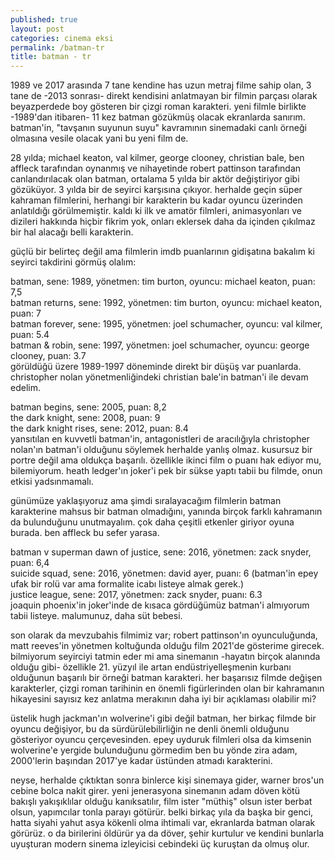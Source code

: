 ```yaml
---
published: true
layout: post
categories: cinema eksi
permalink: /batman-tr
title: batman - tr
---
```

1989 ve 2017 arasında 7 tane kendine has uzun metraj filme sahip olan, 3 tane de -2013 sonrası- direkt kendisini anlatmayan bir filmin parçası olarak beyazperdede boy gösteren bir çizgi roman karakteri. yeni filmle birlikte -1989'dan itibaren- 11 kez batman gözükmüş olacak ekranlarda sanırım. batman'in, "tavşanın suyunun suyu" kavramının sinemadaki canlı örneği olmasına vesile olacak yani bu yeni film de.

28 yılda; michael keaton, val kilmer, george clooney, christian bale, ben affleck tarafından oynanmış ve nihayetinde robert pattinson tarafından canlandırılacak olan batman, ortalama 5 yılda bir aktör değiştiriyor gibi gözüküyor. 3 yılda bir de seyirci karşısına çıkıyor. herhalde geçin süper kahraman filmlerini, herhangi bir karakterin bu kadar oyuncu üzerinden anlatıldığı görülmemiştir. kaldı ki ilk ve amatör filmleri, animasyonları ve dizileri hakkında hiçbir fikrim yok, onları eklersek daha da içinden çıkılmaz bir hal alacağı belli karakterin.

güçlü bir belirteç değil ama filmlerin imdb puanlarının gidişatına bakalım ki seyirci takdirini görmüş olalım:

batman, sene: 1989, yönetmen: tim burton, oyuncu: michael keaton, puan: 7,5  
batman returns, sene: 1992, yönetmen: tim burton, oyuncu: michael keaton, puan: 7   
batman forever, sene: 1995, yönetmen: joel schumacher, oyuncu: val kilmer, puan: 5.4  
batman &amp; robin, sene: 1997, yönetmen: joel schumacher, oyuncu: george clooney, puan: 3.7  
görüldüğü üzere 1989-1997 döneminde direkt bir düşüş var puanlarda. christopher nolan yönetmenliğindeki christian bale'in batman'i ile devam edelim.

batman begins, sene: 2005, puan: 8,2  
the dark knight, sene: 2008, puan: 9  
the dark knight rises, sene: 2012, puan: 8.4  
yansıtılan en kuvvetli batman'in, antagonistleri de aracılığıyla christopher nolan'ın batman'i olduğunu söylemek herhalde yanlış olmaz. kusursuz bir portre değil ama oldukça başarılı. özellikle ikinci film o puanı hak ediyor mu, bilemiyorum. heath ledger'ın joker'i pek bir sükse yaptı tabii bu filmde, onun etkisi yadsınmamalı.

günümüze yaklaşıyoruz ama şimdi sıralayacağım filmlerin batman karakterine mahsus bir batman olmadığını, yanında birçok farklı kahramanın da bulunduğunu unutmayalım. çok daha çeşitli etkenler giriyor oyuna burada. ben affleck bu sefer yarasa.

batman v superman dawn of justice, sene: 2016, yönetmen: zack snyder, puan: 6,4  
suicide squad, sene: 2016, yönetmen: david ayer, puanı: 6 (batman'in epey ufak bir rolü var ama formalite icabı listeye almak gerek.)  
justice league, sene: 2017, yönetmen: zack snyder, puanı: 6.3  
joaquin phoenix'in joker'inde de kısaca gördüğümüz batman'i almıyorum tabii listeye. malumunuz, daha süt bebesi.

son olarak da mevzubahis filmimiz var; robert pattinson'ın oyunculuğunda, matt reeves'in yönetmen koltuğunda olduğu film 2021'de gösterime girecek. bilmiyorum seyirciyi tatmin eder mi ama sinemanın -hayatın birçok alanında olduğu gibi- özellikle 21. yüzyıl ile artan endüstriyelleşmenin kurbanı olduğunun başarılı bir örneği batman karakteri. her başarısız filmde değişen karakterler, çizgi roman tarihinin en önemli figürlerinden olan bir kahramanın hikayesini sayısız kez anlatma merakının daha iyi bir açıklaması olabilir mi?

üstelik hugh jackman'ın wolverine'i gibi değil batman, her birkaç filmde bir oyuncu değişiyor, bu da sürdürülebilirliğin ne denli önemli olduğunu gösteriyor oyuncu çerçevesinden. epey uyduruk filmleri olsa da kimsenin wolverine'e yergide bulunduğunu görmedim ben bu yönde zira adam, 2000'lerin başından 2017'ye kadar üstünden atmadı karakterini.

neyse, herhalde çıktıktan sonra binlerce kişi sinemaya gider, warner bros'un cebine bolca nakit girer. yeni jenerasyona sinemanın adam döven kötü bakışlı yakışıklılar olduğu kanıksatılır, film ister "müthiş" olsun ister berbat olsun, yapımcılar tonla parayı götürür. belki birkaç yıla da başka bir genci, hatta siyahi yahut asya kökenli olma ihtimali var, ekranlarda batman olarak görürüz. o da birilerini öldürür ya da döver, şehir kurtulur ve kendini bunlarla uyuşturan modern sinema izleyicisi cebindeki üç kuruştan da olmuş olur.